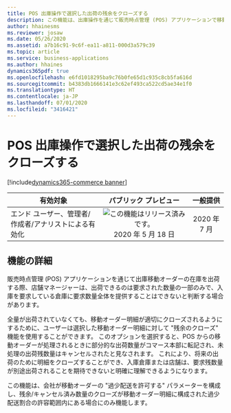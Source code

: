 ```yaml
---
title: POS 出庫操作で選択した出荷の残余をクローズする
description: この機能は、出庫操作を通じて販売時点管理 (POS) アプリケーションで移動オーダー在庫を出荷するときに、残余をクローズするオプションをユーザーに提供します。
author: hhainesms
ms.reviewer: josaw
ms.date: 05/26/2020
ms.assetid: a7b16c91-9c6f-ea11-a811-000d3a579c39
ms.topic: article
ms.service: business-applications
ms.author: hhaines
dynamics365pdf: true
ms.openlocfilehash: e6fd1018295ba9c76b0fe65d1c935c8cb5fa616d
ms.sourcegitcommit: b4383db1666141e3c62ef493ca522cd5ae34e1f0
ms.translationtype: HT
ms.contentlocale: ja-JP
ms.lasthandoff: 07/01/2020
ms.locfileid: "3416421"
---
```

# <a name="close-remainder-of-a-selected-shipment-line-in-pos-outbound-operation"></a>POS 出庫操作で選択した出荷の残余をクローズする
[!include[dynamics365-commerce banner](../includes/dynamics365-commerce.md)]

| 有効対象    |  パブリック プレビュー | 一般提供 | 
| ---------- | :----------: |:----------: |
|エンド ユーザー、管理者/作成者/アナリストによる有効化|![この機能はリリース済みです。](/dynamics365-release-plan/media/green-checkmark.png "この機能はリリース済みです。") 2020 年 5 月 18 日| 2020 年 7 月|






## <a name="feature-details"></a>機能の詳細
<!--feature detail start -->
販売時点管理 (POS) アプリケーションを通じて出庫移動オーダーの在庫を出荷する際、店舗マネージャーは、出荷できるのは要求された数量の一部のみで、入庫を要求している倉庫に要求数量全体を提供することはできないと判断する場合があります。 

全量が出荷されていなくても、移動オーダー明細が適切にクローズされるようにするために、ユーザーは選択した移動オーダー明細に対して "残余のクローズ" 機能を使用することができます。 このオプションを選択すると、POS からの移動オーダーが処理されるときに部分的な出荷数量がコマース本部に転記され、未処理の出荷残数量はキャンセルされたと見なされます。 これにより、将来の出荷のために明細をクローズすることができ、入庫倉庫または店舗は、要求残数量が別途出荷されることを期待できないと明確に理解できるようになります。 

この機能は、会社が移動オーダーの "過少配送を許可する" パラメーターを構成し、残余/キャンセル済み数量のクローズが移動オーダー明細に構成された過少配送割合の許容範囲内にある場合にのみ機能します。
<!--feature detail end -->









